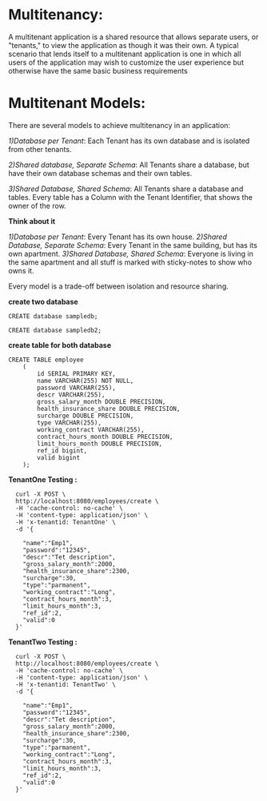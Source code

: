 # Multitenancy:

A multitenant application is a shared resource that allows separate users, or "tenants," to view the application as though it was their own. A typical scenario that lends itself to a multitenant application is one in which all users of the application may wish to customize the user experience but otherwise have the same basic business requirements

# Multitenant Models:
There are several models to achieve multitenancy in an application:

 _1)Database per Tenant_: Each Tenant has its own database and is isolated from other tenants.

 _2)Shared database, Separate Schema_: All Tenants share a database, but have their own database schemas and their own tables.

 _3)Shared Database, Shared Schema_: All Tenants share a database and tables. Every table has a Column with the Tenant Identifier, that shows the owner of the row.

**Think about it**

 _1)Database per Tenant_: Every Tenant has its own house.
 _2)Shared Database, Separate Schema_: Every Tenant in the same building, but has its own apartment.
 _3)Shared Database, Shared Schema_: Everyone is living in the same apartment and all stuff is marked with sticky-notes to show who owns it.

Every model is a trade-off between isolation and resource sharing.

**create two database**
```
CREATE database sampledb;
```

```
CREATE database sampledb2;
```

**create table for both database**

```
CREATE TABLE employee
    (
        id SERIAL PRIMARY KEY,
        name VARCHAR(255) NOT NULL,
        password VARCHAR(255),
        descr VARCHAR(255),
        gross_salary_month DOUBLE PRECISION,
        health_insurance_share DOUBLE PRECISION,
        surcharge DOUBLE PRECISION,
        type VARCHAR(255),
        working_contract VARCHAR(255),
        contract_hours_month DOUBLE PRECISION,
        limit_hours_month DOUBLE PRECISION,
        ref_id bigint,
        valid bigint
    );
```   
    
**TenantOne Testing :**
```
  curl -X POST \
  http://localhost:8080/employees/create \
  -H 'cache-control: no-cache' \
  -H 'content-type: application/json' \
  -H 'x-tenantid: TenantOne' \
  -d '{

	"name":"Emp1",
	"password":"12345",
	"descr":"Tet description",
	"gross_salary_month":2000,
	"health_insurance_share":2300,
	"surcharge":30,
	"type":"parmanent",
	"working_contract":"Long",
	"contract_hours_month":3,
	"limit_hours_month":3,
	"ref_id":2,
	"valid":0
  }'
```

**TenantTwo Testing :**
```
  curl -X POST \
  http://localhost:8080/employees/create \
  -H 'cache-control: no-cache' \
  -H 'content-type: application/json' \
  -H 'x-tenantid: TenantTwo' \
  -d '{

	"name":"Emp1",
	"password":"12345",
	"descr":"Tet description",
	"gross_salary_month":2000,
	"health_insurance_share":2300,
	"surcharge":30,
	"type":"parmanent",
	"working_contract":"Long",
	"contract_hours_month":3,
	"limit_hours_month":3,
	"ref_id":2,
	"valid":0
  }'
```
